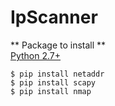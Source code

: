 # IpScanner

** Package to install **  
[Python 2.7+](https://www.python.org/)  
```
$ pip install netaddr
$ pip install scapy
$ pip install nmap
```
